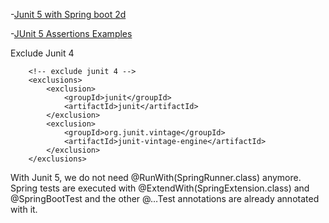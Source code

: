 

-[Junit 5 with Spring boot 2d](https://howtodoinjava.com/spring-boot2/testing/junit5-with-spring-boot2/)

-[JUnit 5 Assertions Examples](https://howtodoinjava.com/junit5/junit-5-assertions-examples/)

Exclude Junit 4
```$xslt
    <!-- exclude junit 4 -->
    <exclusions>
        <exclusion>
            <groupId>junit</groupId>
            <artifactId>junit</artifactId>
        </exclusion>
        <exclusion>
            <groupId>org.junit.vintage</groupId>
            <artifactId>junit-vintage-engine</artifactId>
        </exclusion>
    </exclusions>
```
With Junit 5, we do not need @RunWith(SpringRunner.class) anymore. 
Spring tests are executed with @ExtendWith(SpringExtension.class) and @SpringBootTest and the 
other @…Test annotations are already annotated with it.